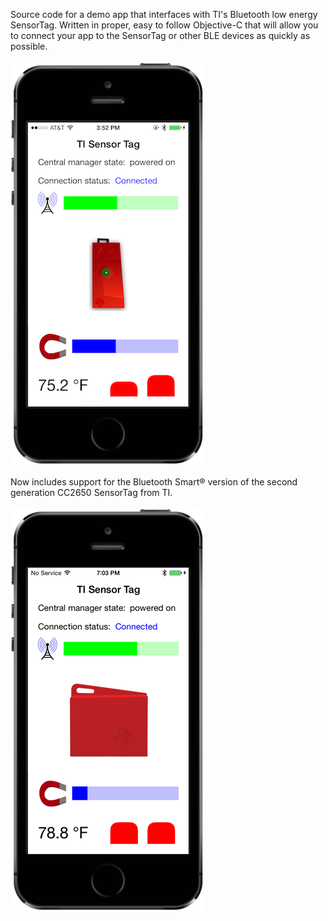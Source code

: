 Source code for a demo app that interfaces with TI's Bluetooth low energy SensorTag. Written in proper, easy to follow Objective-C that will allow you to connect your app to the SensorTag or other BLE devices as quickly as possible.
<br />
<br />
![TI Sensor Tag](Screenshot.png?raw=true)
<br />
<br />
Now includes support for the Bluetooth Smart&reg; version of the second generation CC2650 SensorTag from TI.
<br />
<br />
![TI Sensor Tag 2015](Screenshot2.png?raw=true)
